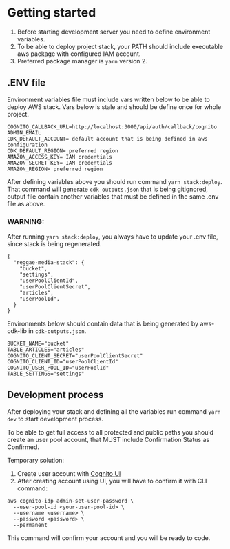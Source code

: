 # Getting started
1. Before starting development server you need to define environment variables.
2. To be able to deploy project stack, your PATH should include executable aws package with configured IAM account.
3. Preferred package manager is `yarn` version 2.

## .ENV file
Environment variables file must include vars written below to be able to deploy AWS stack. Vars below is stale and should be define once for whole project.

```
COGNITO_CALLBACK_URL=http://localhost:3000/api/auth/callback/cognito
ADMIN_EMAIL
CDK_DEFAULT_ACCOUNT= default account that is being defined in aws configuration
CDK_DEFAULT_REGION= preferred region
AMAZON_ACCESS_KEY= IAM credentials
AMAZON_SECRET_KEY= IAM credentials
AMAZON_REGION= preferred region
```

After defining variables above you should run command `yarn stack:deploy`. That command will generate `cdk-outputs.json` that is being gitignored, output file contain another variables that must be defined in the same .env file as above. 

### WARNING:
After running `yarn stack:deploy`, you always have to update your .env file, since stack is being regenerated.

```
{
  "reggae-media-stack": {
    "bucket",
    "settings",
    "userPoolClientId",
    "userPoolClientSecret",
    "articles",
    "userPoolId",
  }
}
```

Environments below should contain data that is being generated by aws-cdk-lib in `cdk-outputs.json`.

```
BUCKET_NAME="bucket"
TABLE_ARTICLES="articles"
COGNITO_CLIENT_SECRET="userPoolClientSecret"
COGNITO_CLIENT_ID="userPoolClientId"
COGNITO_USER_POOL_ID="userPoolId"
TABLE_SETTINGS="settings"
```

## Development process
After deploying your stack and defining all the variables run command `yarn dev` to start development process.

To be able to get full access to all protected and public paths you should create an user pool account, that MUST include Confirmation Status as Confirmed.

Temporary solution:

1. Create user account with [Cognito UI](https://console.aws.amazon.com/cognito)
2. After creating account using UI, you will have to confirm it with CLI command:

```
aws cognito-idp admin-set-user-password \
  --user-pool-id <your-user-pool-id> \
  --username <username> \
  --password <password> \
  --permanent
```

This command will confirm your account and you will be ready to code.